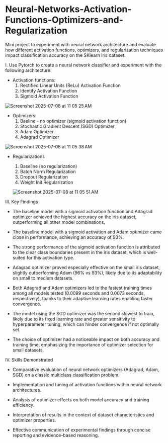 # Neural-Networks-Activation-Functions-Optimizers-and-Regularization
Mini project to experiment with neural network architecture and evaluate how different activation functions, optimizers, and regularization techniques impact classification accuracy on the SKlearn Iris dataset. 

I. Use Pytorch to create a neural network classifier and experiment with the following architecture: 
* Activation functions:
  1. Rectified Linear Units (ReLu) Activation Function
  2. Identify Activation Function
  3. Sigmoid Activation Function


![Screenshot 2025-07-08 at 11 05 25 AM](https://github.com/user-attachments/assets/93c6bb40-2ae4-4cc3-aeff-e582b3b3cd22)
 
* Optimizers:
  1. Baeline - no optimizer (sigmoid activation function)
  2. Stochastic Gradient Descent (SGD) Optimizer 
  3. Adam Optimizer
  4. Adagrad Optimizer

![Screenshot 2025-07-08 at 11 05 38 AM](https://github.com/user-attachments/assets/52ed78d9-2abf-4482-b9a5-790f79525532)
  

* Regularizations
  1. Baseline (no regularization)
  2. Batch Norm Regularization
  3. Dropout Regularization
  4. Weight Init Regularization
 
  ![Screenshot 2025-07-08 at 11 05 51 AM](https://github.com/user-attachments/assets/d0461f72-6b3b-4b78-bf40-4eebf252f1db)
 

III. Key Findings
* The baseline model with a sigmoid activation function and Adagrad optimizer achieved the highest accuracy on the iris dataset, outperforming all other model combinations.

* The baseline model with a sigmoid activation and Adam optimizer came close in performance, achieving an accuracy of 93%.

* The strong performance of the sigmoid activation function is attributed to the clear class boundaries present in the iris dataset, which is well-suited for this activation type.

* Adagrad optimizer proved especially effective on the small iris dataset, slightly outperforming Adam (96% vs 93%), likely due to its adaptability on small to medium datasets.

* Both Adagrad and Adam optimizers led to the fastest training times among all models tested (0.0099 seconds and 0.0073 seconds, respectively), thanks to their adaptive learning rates enabling faster convergence.

* The model using the SGD optimizer was the second slowest to train, likely due to its fixed learning rate and greater sensitivity to hyperparameter tuning, which can hinder convergence if not optimally set.

* The choice of optimizer had a noticeable impact on both accuracy and training time, emphasizing the importance of optimizer selection for small datasets.

IV. Skills Demonstrated
* Comparative evaluation of neural network optimizers (Adagrad, Adam, SGD) on a classic multiclass classification problem.

* Implementation and tuning of activation functions within neural network architectures.

* Analysis of optimizer effects on both model accuracy and training efficiency.

* Interpretation of results in the context of dataset characteristics and optimizer properties.

* Effective communication of experimental findings through concise reporting and evidence-based reasoning.
